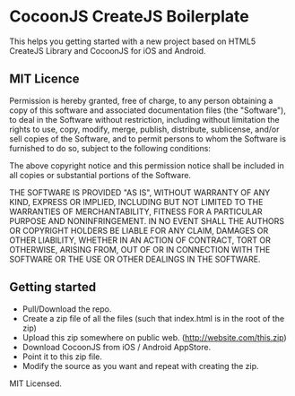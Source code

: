 CocoonJS CreateJS Boilerplate
=============================

This helps you getting started with a new project based on HTML5 CreateJS Library and CocoonJS for iOS and Android.

## MIT Licence


Permission is hereby granted, free of charge, to any person 
obtaining a copy of this software and associated documentation 
files (the "Software"), to deal in the Software without restriction, 
including without limitation the rights to use, copy, modify, 
merge, publish, distribute, sublicense, and/or sell copies of 
the Software, and to permit persons to whom the Software is 
furnished to do so, subject to the following conditions:

The above copyright notice and this permission notice shall be included 
in all copies or substantial portions of the Software.

THE SOFTWARE IS PROVIDED "AS IS", WITHOUT WARRANTY OF ANY KIND, 
EXPRESS OR IMPLIED, INCLUDING BUT NOT LIMITED TO THE WARRANTIES OF 
MERCHANTABILITY, FITNESS FOR A PARTICULAR PURPOSE AND NONINFRINGEMENT. 
IN NO EVENT SHALL THE AUTHORS OR COPYRIGHT HOLDERS BE LIABLE FOR 
ANY CLAIM, DAMAGES OR OTHER LIABILITY, WHETHER IN AN ACTION OF CONTRACT, 
TORT OR OTHERWISE, ARISING FROM, OUT OF OR IN CONNECTION WITH THE SOFTWARE 
OR THE USE OR OTHER DEALINGS IN THE SOFTWARE.

## Getting started
* Pull/Download the repo.
* Create a zip file of all the files (such that index.html is in the root of the zip)
* Upload this zip somewhere on public web. (http://website.com/this.zip)
* Download CocoonJS from iOS / Android AppStore.
* Point it to this zip file.
* Modify the source as you want and repeat with creating the zip.

MIT Licensed.